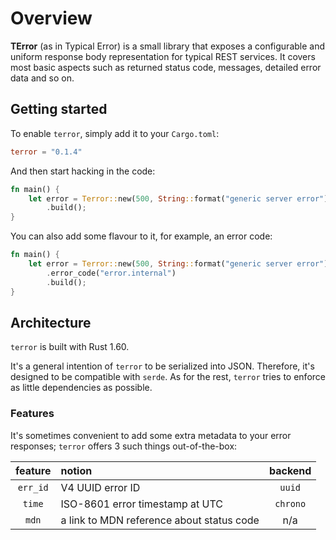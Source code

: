# Overview

**TError** (as in Typical Error) is a small library that exposes a configurable and uniform response body representation for typical REST services. It covers most basic aspects such as returned status code, messages, detailed error data and so on.

## Getting started

To enable `terror`, simply add it to your `Cargo.toml`:

```toml
terror = "0.1.4"
```

And then start hacking in the code:

```rust
fn main() {
    let error = Terror::new(500, String::format("generic server error"))
        .build();
}
```

You can also add some flavour to it, for example, an error code:
```rust
fn main() {
    let error = Terror::new(500, String::format("generic server error"))
        .error_code("error.internal")
        .build();
}
```

## Architecture

`terror` is built with Rust 1.60.

It's a general intention of `terror` to be serialized into JSON. Therefore, it's designed to be compatible with 
`serde`. As for the rest, `terror` tries to enforce as little dependencies as possible.

### Features

It's sometimes convenient to add some extra metadata to your error responses; `terror` offers 3 such things 
out-of-the-box:

| feature  | notion                                    | backend  |
|:--------:|:------------------------------------------|:--------:|
| `err_id` | V4 UUID error ID                          |  `uuid`  |
|  `time`  | ISO-8601 error timestamp at UTC           | `chrono` |
|  `mdn`   | a link to MDN reference about status code |   n/a    |
